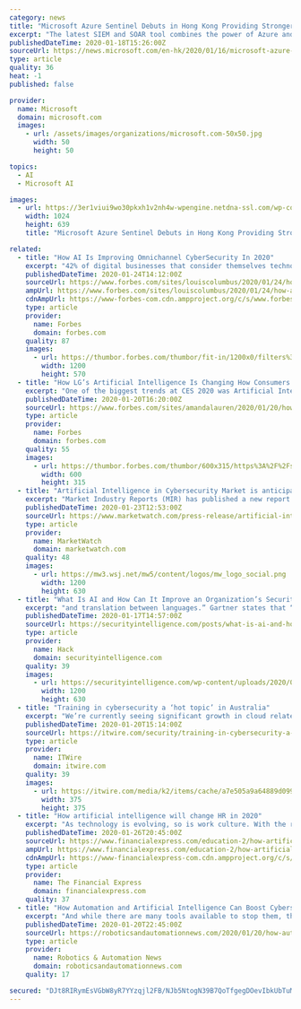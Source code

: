 ```yaml
---
category: news
title: "Microsoft Azure Sentinel Debuts in Hong Kong Providing Stronger Cybersecurity Offering for Local Businesses"
excerpt: "The latest SIEM and SOAR tool combines the power of Azure and AI to reduce alert fatigue by 90 percent January 16, 2020, Hong Kong –– Security can be a never-ending saga — a chronicle of increasingly sophisticated attacks, volumes of alerts, and long resolution timeframes where today’s Security Information and Event Management (SIEM ..."
publishedDateTime: 2020-01-18T15:26:00Z
sourceUrl: https://news.microsoft.com/en-hk/2020/01/16/microsoft-azure-sentinel-debuts-in-hong-kong-providing-stronger-cybersecurity-offering-for-local-businesses/
type: article
quality: 36
heat: -1
published: false

provider:
  name: Microsoft
  domain: microsoft.com
  images:
    - url: /assets/images/organizations/microsoft.com-50x50.jpg
      width: 50
      height: 50

topics:
  - AI
  - Microsoft AI

images:
  - url: https://3er1viui9wo30pkxh1v2nh4w-wpengine.netdna-ssl.com/wp-content/uploads/prod/sites/427/2020/01/sentinal-1024x639.jpeg
    width: 1024
    height: 639
    title: "Microsoft Azure Sentinel Debuts in Hong Kong Providing Stronger Cybersecurity Offering for Local Businesses"

related:
  - title: "How AI Is Improving Omnichannel CyberSecurity In 2020"
    excerpt: "42% of digital businesses that consider themselves technologically advanced are finding fraud is restraining their ability to grow and adopt new digital innovation strategies."
    publishedDateTime: 2020-01-24T14:12:00Z
    sourceUrl: https://www.forbes.com/sites/louiscolumbus/2020/01/24/how-ai-is-improving-omnichannel-cybersecurity-in-2020/
    ampUrl: https://www.forbes.com/sites/louiscolumbus/2020/01/24/how-ai-is-improving-omnichannel-cybersecurity-in-2020/amp/
    cdnAmpUrl: https://www-forbes-com.cdn.ampproject.org/c/s/www.forbes.com/sites/louiscolumbus/2020/01/24/how-ai-is-improving-omnichannel-cybersecurity-in-2020/amp/
    type: article
    provider:
      name: Forbes
      domain: forbes.com
    quality: 87
    images:
      - url: https://thumbor.forbes.com/thumbor/fit-in/1200x0/filters%3Aformat%28jpg%29/https%3A%2F%2Fspecials-images.forbesimg.com%2Fimageserve%2F1189050036%2F0x0.jpg
        width: 1200
        height: 570
  - title: "How LG’s Artificial Intelligence Is Changing How Consumers Use Appliances, Improving Sustainability And Doing Our Laundry Better"
    excerpt: "One of the biggest trends at CES 2020 was Artificial Intelligence or AI. Advances in this type of technology have truly changed the way consumers use many devices in a relatively short period. And we’ve only just begun to discover the potential of what it can do."
    publishedDateTime: 2020-01-20T16:20:00Z
    sourceUrl: https://www.forbes.com/sites/amandalauren/2020/01/20/how-lgs-artificial-intelligence-is-changing-how-consumers-use-appliances-improving-sustainability-and-doing-our-laundry-better/
    type: article
    provider:
      name: Forbes
      domain: forbes.com
    quality: 55
    images:
      - url: https://thumbor.forbes.com/thumbor/600x315/https%3A%2F%2Fspecials-images.forbesimg.com%2Fimageserve%2F5e25c0dd8b6cf300071c7e19%2F960x0.jpg
        width: 600
        height: 315
  - title: "Artificial Intelligence in Cybersecurity Market is anticipated to grow at a CAGR of ~22.3% from 2019 to 2030"
    excerpt: "Market Industry Reports (MIR) has published a new report titled \"Artificial Intelligence in Cybersecurity Market - Global Industry Analysis, Size, Share, Growth, Trends, and Forecast, 2019-2030.\" According to the report,"
    publishedDateTime: 2020-01-23T12:53:00Z
    sourceUrl: https://www.marketwatch.com/press-release/artificial-intelligence-in-cybersecurity-market-is-anticipated-to-grow-at-a-cagr-of-223-from-2019-to-2030-2020-01-23
    type: article
    provider:
      name: MarketWatch
      domain: marketwatch.com
    quality: 48
    images:
      - url: https://mw3.wsj.net/mw5/content/logos/mw_logo_social.png
        width: 1200
        height: 630
  - title: "What Is AI and How Can It Improve an Organization’s Security Posture?"
    excerpt: "and translation between languages.” Gartner states that “Artificial intelligence applies advanced analysis and logic-based techniques, including machine learning, to interpret events, support and automate decisions, and take actions.” To summarize, AI in cybersecurity refers to a set of capabilities similar to human abilities that allow ..."
    publishedDateTime: 2020-01-17T14:57:00Z
    sourceUrl: https://securityintelligence.com/posts/what-is-ai-and-how-can-it-improve-an-organizations-security-posture/
    type: article
    provider:
      name: Hack
      domain: securityintelligence.com
    quality: 39
    images:
      - url: https://securityintelligence.com/wp-content/uploads/2020/01/internal_what-is-ai-and-how-can-it-improve-an-organizations-security-posture.jpg
        width: 1200
        height: 630
  - title: "Training in cybersecurity a ‘hot topic’ in Australia"
    excerpt: "We’re currently seeing significant growth in cloud related training, especially Microsoft Azure and AWS. Cyber Security is also a hot topic at the moment ... We have software testing, courses that focus on securing the cloud, irrespective of vendor. Artificial Intelligence and Machine Learning coming soon, as well as recently introduced ..."
    publishedDateTime: 2020-01-20T15:14:00Z
    sourceUrl: https://itwire.com/security/training-in-cybersecurity-a-‘hot-topic’-in-australia.html
    type: article
    provider:
      name: ITWire
      domain: itwire.com
    quality: 39
    images:
      - url: https://itwire.com/media/k2/items/cache/a7e505a9a64889d099be0ccb44f806fe_M.jpg
        width: 375
        height: 375
  - title: "How artificial intelligence will change HR in 2020"
    excerpt: "As technology is evolving, so is work culture. With the rise of the gig economy and decentralised workspaces, employees are beginning to look for meaningful work experiences. This year, HR will step back and invest in solutions that enhance employee experience, going beyond looking at just productivity and efficiency. Seamless learning ..."
    publishedDateTime: 2020-01-26T20:45:00Z
    sourceUrl: https://www.financialexpress.com/education-2/how-artificial-intelligence-will-change-hr-in-2020/1835699/
    ampUrl: https://www.financialexpress.com/education-2/how-artificial-intelligence-will-change-hr-in-2020/1835699/lite/
    cdnAmpUrl: https://www-financialexpress-com.cdn.ampproject.org/c/s/www.financialexpress.com/education-2/how-artificial-intelligence-will-change-hr-in-2020/1835699/lite/
    type: article
    provider:
      name: The Financial Express
      domain: financialexpress.com
    quality: 37
  - title: "How Automation and Artificial Intelligence Can Boost Cybersecurity"
    excerpt: "And while there are many tools available to stop them, there is a lot of space for improvement. Especially if you take automation into account. Machine learning and artificial intelligence are playing a significant role in cybersecurity. Automation tools can prevent, detect, and deal with tons of cyber threats way more efficiently and faster ..."
    publishedDateTime: 2020-01-20T22:45:00Z
    sourceUrl: https://roboticsandautomationnews.com/2020/01/20/how-automation-and-artificial-intelligence-can-boost-cybersecurity/28824/
    type: article
    provider:
      name: Robotics & Automation News
      domain: roboticsandautomationnews.com
    quality: 17

secured: "DJt8RIRymEsVGbW8yR7YYzqjl2FB/NJb5NtogN39B7QoTfgegDOevIbkUbTuM7EivUuXS8YXlwQVm53wA6iMBUgftABMkKzJggVuEZrfaVRoX7MGLTFXtDS6WcVHnClDZELdrzvXBAf69FAuCPGt2/t4ye4lvSkrv5Mp+qHvBBBnlgvK5qNLh9MUg2Y/M8YfMevyS5hl2izvOJQPhIyRapFHt0GoYHAT427TeGCKfKdGva+8/Z7wVmAmP02GbKnFqDWStHOYeAHNQ9mqs7y1kUoSdjSmoyN+33JyRQZnrhe+hbaTx1mA0HkmWdQu1h2g+4cxln7Nrdwe1UnAuikiYfHeY/xf+RPbAxNtRyIsLh8MrQH6zKprJWA4tGaP4rLZOIyB7spVgD/5BzIvAcqTzuDUap4Bm3yZxTo5almo5K2TUd1SzmSiCjboNL7hFUDvFnw6BZ3IJL3hG/iPNzjFlA==;p1NDWWyAYIIqbm3ZvGKYsw=="
---
```


